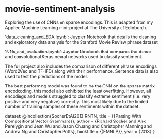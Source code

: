 # movie-sentiment-analysis
Exploring the use of CNNs on sparse encodings. This is adapted from my Applied Machine Learning mini-project at The University of Edinburgh.

'data_cleaning_and_EDA.ipynb': Juypter Notebook that details the cleaning and exploratory data analysis for the Stanford Movie Review phrase dataset

'NNs_and_evaluation.ipynb': Juypter Notebook that compares the dense and convolutional Keras neural networks used to classify sentiment.

The full project also includes the comparison of different phrase encodings (Word2Vec and TF-IFD) along with their performance. Sentence data is also used to test the predictions of the model.

The best performing model was found to be the CNN on the sparse matrix encodcoding, this model also exhibited the least overfitting. However, all encodings and models struggled to classify extreme sentiment (i.e. very positive and very negative) correctly. This most likely due to the limited number of training samples of these sentiments within the dataset.


dataset:
@incollection{SocherEtAl2013:RNTN,
title = {{Parsing With Compositional Vector Grammars}},
author = {Richard Socher and Alex Perelygin and Jean Wu and Jason Chuang and Christopher Manning and Andrew Ng and Christopher Potts},
booktitle = {{EMNLP}},
year = {2013}
}
